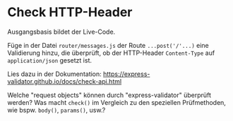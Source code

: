 # Check HTTP-Header

Ausgangsbasis bildet der Live-Code.

Füge in der Datei `router/messages.js` der Route `...post('/'...)` eine Validierung hinzu, die überprüft, ob der HTTP-Header `Content-Type` auf `application/json` gesetzt ist.

Lies dazu in der Dokumentation:
https://express-validator.github.io/docs/check-api.html

Welche "request objects" können durch "express-validator" überprüft werden?
Was macht `check()` im Vergleich zu den speziellen Prüfmethoden, wie bspw. `body()`, `params()`, usw.?

